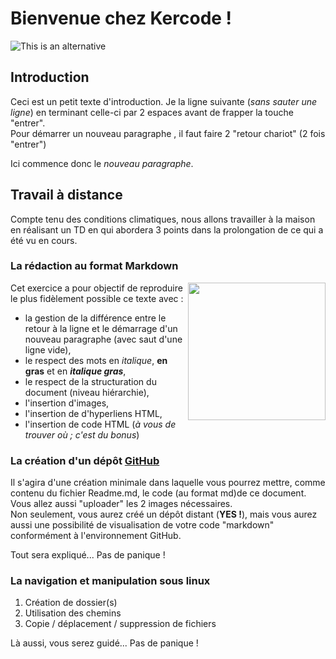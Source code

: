 # Bienvenue chez Kercode !
![This is an alternative](./images/kercode.jpg "Kercode")
## Introduction
Ceci est un petit texte d'introduction. Je la ligne suivante (*sans sauter une ligne*) en terminant celle-ci par 2 espaces avant de frapper la touche "entrer".  
Pour démarrer un nouveau paragraphe , il faut faire 2 "retour chariot" (2 fois "entrer")

Ici commence donc le *nouveau paragraphe*. 
## Travail à distance
Compte tenu des conditions climatiques, nous allons travailler à la maison en réalisant un TD en qui abordera 3 points dans la prolongation de ce qui a été vu en cours.
### La rédaction au format Markdown
<img align="right" width=220 src="images/markdown.png">

Cet exercice a pour objectif de reproduire le plus fidèlement possible ce texte avec :
- la gestion de la différence entre le retour à la ligne et le démarrage d'un nouveau paragraphe (avec saut d'une ligne vide),
- le respect des mots en *italique*, **en gras** et en ***italique gras***,
- le respect de la structuration du document (niveau hiérarchie),
- l'insertion d'images,
- l'insertion de d'hyperliens HTML,
- l'insertion de code HTML (*à vous de trouver où ; c'est du bonus*)

### La création d'un dépôt [GitHub](https://github.com/)
Il s'agira d'une création minimale dans laquelle vous pourrez mettre, comme contenu du fichier Readme.md, le code (au format md)de ce document. Vous allez aussi "uploader" les 2 images nécessaires.  
Non seulement, vous aurez créé un dépôt distant (**YES !**), mais vous aurez aussi une possibilité de visualisation de votre code "markdown" conformément à l'environnement GitHub.

Tout sera expliqué... Pas de panique !

### La navigation et manipulation sous linux

1. Création de dossier(s)
2. Utilisation des chemins
3. Copie / déplacement / suppression de fichiers

Là aussi, vous serez guidé... Pas de panique !
<!-- modifification -->
